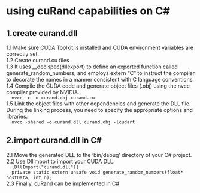 # using cuRand capabilities on C#
## 1.create curand.dll
1.1  Make sure CUDA Toolkit is installed and CUDA environment variables are correctly set.</br>
1.2  Create curand.cu files</br>
1.3 It uses __declspec(dllexport) to define an exported function called generate_random_numbers, and employs extern “C” to instruct the compiler to decorate the names in a manner consistent with C language conventions.<br/>
1.4  Compile the CUDA code and generate object files (.obj) using the nvcc compiler provided by NVIDIA.</br>
`   nvcc -c -o curand.obj curand.cu   `</br>
1.5  Link the object files with other dependencies and generate the DLL file. During the linking process, you need to specify the appropriate options and libraries.</br>
`   nvcc -shared -o curand.dll curand.obj -lcudart   `</br>
## 2.import curand.dll in C#
2.1  Move the generated DLL to the ‘bin/debug’ directory of your C# project.</br>
2.2  Use DllImport to import your CUDA DLL.</br>
`   [DllImport("curand.dll")]   `</br>
`   private static extern unsafe void generate_random_numbers(float* hostData, int n);   `</br>
2.3  Finally, cuRand can be implemented in C#
